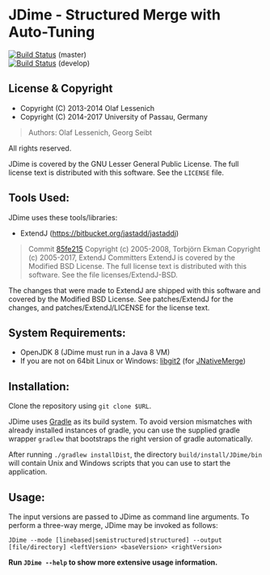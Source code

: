 # JDime  -  Structured Merge with Auto-Tuning

[![Build Status](https://travis-ci.org/se-passau/jdime.svg?branch=master)](https://travis-ci.org/se-passau/jdime) (master)  
[![Build Status](https://travis-ci.org/se-passau/jdime.svg?branch=develop)](https://travis-ci.org/se-passau/jdime?branch=develop) (develop)

## License & Copyright
* Copyright (C) 2013-2014 Olaf Lessenich
* Copyright (C) 2014-2017 University of Passau, Germany
> Authors: Olaf Lessenich, Georg Seibt

All rights reserved.

JDime is covered by the GNU Lesser General Public License.
The full license text is distributed with this software. See the `LICENSE` file.

## Tools Used:
JDime uses these tools/libraries:

* ExtendJ (https://bitbucket.org/jastadd/jastaddj)
> Commit [85fe215](https://bitbucket.org/extendj/extendj/commits/85fe215542d5cde4753e10a2b068b394f79d7984)
> Copyright (c) 2005-2008, Torbjörn Ekman
> Copyright (c) 2005-2017, ExtendJ Committers
> ExtendJ is covered by the Modified BSD License.
> The full license text is distributed with this software.
> See the file licenses/ExtendJ-BSD.

The changes that were made to ExtendJ are shipped with this software
and covered by the Modified BSD License.
See patches/ExtendJ for the changes,
and patches/ExtendJ/LICENSE for the license text.

## System Requirements:
* OpenJDK 8 (JDime must run in a Java 8 VM)
* If you are not on 64bit Linux or Windows: [libgit2](https://libgit2.github.com/) (for [JNativeMerge](https://gitlab.infosun.fim.uni-passau.de/seibt/JNativeMerge))

## Installation:
Clone the repository using `git clone $URL`.

JDime uses [Gradle](https://gradle.org/) as its build system.
To avoid version mismatches with already installed instances of gradle, you can use the supplied gradle wrapper `gradlew` that bootstraps the right version of gradle automatically.

After running `./gradlew installDist`, the directory `build/install/JDime/bin` will contain Unix and Windows scripts that you can use to start the application.

## Usage:
The input versions are passed to JDime as command line arguments. To perform a three-way merge, JDime may be invoked as follows:

`JDime --mode [linebased|semistructured|structured] --output [file/directory] <leftVersion> <baseVersion> <rightVersion>`

**Run `JDime --help` to show more extensive usage information.**
